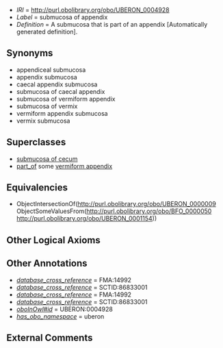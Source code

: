  * *IRI* = http://purl.obolibrary.org/obo/UBERON_0004928
 * *Label* = submucosa of appendix
 * *Definition* = A submucosa that is part of an appendix [Automatically generated definition].

## Synonyms

 * appendiceal submucosa
 * appendix submucosa
 * caecal appendix submucosa
 * submucosa of caecal appendix
 * submucosa of vermiform appendix
 * submucosa of vermix
 * vermiform appendix submucosa
 * vermix submucosa

## Superclasses

 * [submucosa of cecum](../../UBERON/27/UBERON_0004927.md)
 * [part_of](../../BFO/50/BFO_0000050.md) some [vermiform appendix](../../UBERON/54/UBERON_0001154.md)

## Equivalencies

 * ObjectIntersectionOf(<http://purl.obolibrary.org/obo/UBERON_0000009> ObjectSomeValuesFrom(<http://purl.obolibrary.org/obo/BFO_0000050> <http://purl.obolibrary.org/obo/UBERON_0001154>))

## Other Logical Axioms


## Other Annotations

 * *[database_cross_reference](../../ef/oboInOwl#hasDbXref.md)* = FMA:14992
 * *[database_cross_reference](../../ef/oboInOwl#hasDbXref.md)* = SCTID:86833001
 * *[database_cross_reference](../../ef/oboInOwl#hasDbXref.md)* = FMA:14992
 * *[database_cross_reference](../../ef/oboInOwl#hasDbXref.md)* = SCTID:86833001
 * *[oboInOwl#id](../../id/oboInOwl#id.md)* = UBERON:0004928
 * *[has_obo_namespace](../../ce/oboInOwl#hasOBONamespace.md)* = uberon

## External Comments

